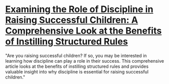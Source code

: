
# [Examining the Role of Discipline in Raising Successful Children: A Comprehensive Look at the Benefits of Instilling Structured Rules](https://www.mindhaste.com/t/discipline/examining-the-role-of-discipline-in-raising-successful-children-a-comprehensive-look-at-the-benefits-of-instilling-structured-rules-356)

"Are you raising successful children? If so, you may be interested in learning how discipline can play a role in their success. This comprehensive article looks at the benefits of instilling structured rules and provides valuable insight into why discipline is essential for raising successful children."
    